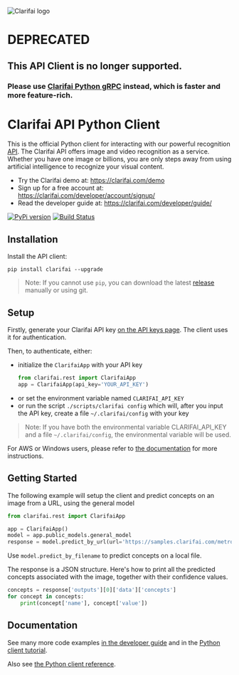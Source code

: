 ![Clarifai logo](docs/logo.png)

# DEPRECATED

## This API Client is no longer supported.

### Please use [Clarifai Python gRPC](https://github.com/Clarifai/clarifai-python-grpc) instead, which is faster and more feature-rich.


# Clarifai API Python Client

This is the official Python client for interacting with our powerful recognition [API](https://docs.clarifai.com).
The Clarifai API offers image and video recognition as a service. Whether you have one image or billions,
you are only steps away from using artificial intelligence to recognize your visual content.

* Try the Clarifai demo at: https://clarifai.com/demo
* Sign up for a free account at: https://clarifai.com/developer/account/signup/
* Read the developer guide at: https://clarifai.com/developer/guide/


[![PyPi version](https://pypip.in/v/clarifai/badge.png)](https://pypi.python.org/pypi/clarifai)
[![Build Status](https://travis-ci.org/Clarifai/clarifai-python.svg?branch=master)](https://travis-ci.org/Clarifai/clarifai-python)


## Installation
Install the API client:
```
pip install clarifai --upgrade
```

> Note: If you cannot use `pip`, you can download the latest
[release](https://github.com/Clarifai/clarifai-python/releases) manually or using git.

## Setup
Firstly, generate your Clarifai API key [on the API keys page](https://clarifai.com/developer/account/keys). The client
uses it for authentication.

Then, to authenticate, either:
- initialize the `ClarifaiApp` with your API key
    ```python
    from clarifai.rest import ClarifaiApp
    app = ClarifaiApp(api_key='YOUR_API_KEY')
    ```
- or set the environment variable named `CLARIFAI_API_KEY`
- or run the script `./scripts/clarifai config` which will, after you input the API key, create a
file `~/.clarifai/config` with your key


> Note: If you have both the environmental variable CLARIFAI_API_KEY and a file `~/.clarifai/config`, the environmental
  variable will be used.

For AWS or Windows users, please refer to
[the documentation](https://clarifai-python.readthedocs.io/en/latest/install/#aws-lambda-users) for more instructions.


## Getting Started
The following example will setup the client and predict concepts on an image from a URL, using the general model
```python
from clarifai.rest import ClarifaiApp

app = ClarifaiApp()
model = app.public_models.general_model
response = model.predict_by_url(url='https://samples.clarifai.com/metro-north.jpg')
```

Use `model.predict_by_filename` to predict concepts on a local file.

The response is a JSON structure. Here's how to print all the predicted concepts associated with the image, together
with their confidence values.

```python
concepts = response['outputs'][0]['data']['concepts']
for concept in concepts:
    print(concept['name'], concept['value'])
```

## Documentation
See many more code examples [in the developer guide](https://clarifai.com/developer/guide/) and in the
[Python client tutorial](https://clarifai-python.readthedocs.io/en/latest/).

Also see [the Python client reference](https://clarifai-python.readthedocs.io/en/latest/clarifai.rest/).
